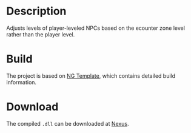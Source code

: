 # Description

Adjusts levels of player-leveled NPCs based on the ecounter zone level rather than the player level.

# Build

The project is based on [NG Template](https://gitlab.com/colorglass/commonlibsse-sample-plugin), which contains detailed build information.

# Download

The compiled `.dll` can be downloaded at [Nexus](https://www.nexusmods.com/skyrimspecialedition/mods/78847).
